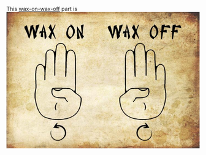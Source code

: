This [wax-on-wax-off](https://www.youtube.com/watch?v=fULNUr0rvEc) part is 
![wax-on-wax-off.jpg](img/wax-on-wax-off.jpg)